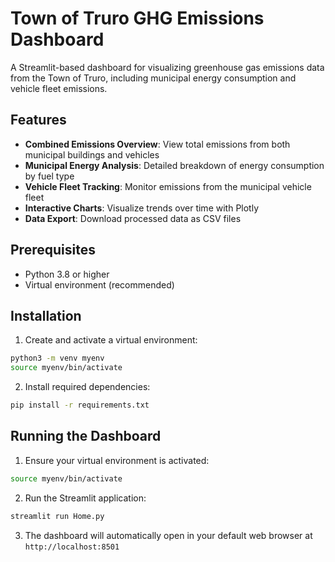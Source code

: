 # Town of Truro GHG Emissions Dashboard

A Streamlit-based dashboard for visualizing greenhouse gas emissions data from the Town of Truro, including municipal energy consumption and vehicle fleet emissions.

## Features

- **Combined Emissions Overview**: View total emissions from both municipal buildings and vehicles
- **Municipal Energy Analysis**: Detailed breakdown of energy consumption by fuel type
- **Vehicle Fleet Tracking**: Monitor emissions from the municipal vehicle fleet
- **Interactive Charts**: Visualize trends over time with Plotly
- **Data Export**: Download processed data as CSV files

## Prerequisites

- Python 3.8 or higher
- Virtual environment (recommended)

## Installation

1. Create and activate a virtual environment:
```bash
python3 -m venv myenv
source myenv/bin/activate
```

2. Install required dependencies:
```bash
pip install -r requirements.txt
```

## Running the Dashboard

1. Ensure your virtual environment is activated:
```bash
source myenv/bin/activate
```

2. Run the Streamlit application:
```bash
streamlit run Home.py
```

3. The dashboard will automatically open in your default web browser at `http://localhost:8501`

